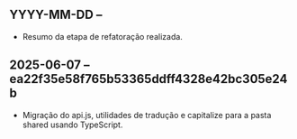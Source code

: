 ## YYYY-MM-DD – <commit hash>
- Resumo da etapa de refatoração realizada.
## 2025-06-07 – ea22f35e58f765b53365ddff4328e42bc305e24b
- Migração do api.js, utilidades de tradução e capitalize para a pasta shared usando TypeScript.
